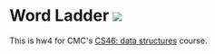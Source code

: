 # Word Ladder ![](https://travis-ci.org/yismaeel21/word_ladder.svg?branch=master)

This is hw4 for CMC's [CS46: data structures](https://github.com/mikeizbicki/cmc-csci046) course.
